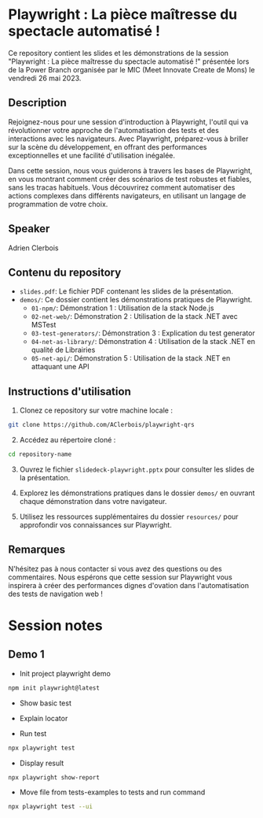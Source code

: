 # Playwright : La pièce maîtresse du spectacle automatisé !

Ce repository contient les slides et les démonstrations de la session "Playwright : La pièce maîtresse du spectacle automatisé !" présentée lors de la Power Branch organisée par le MIC (Meet Innovate Create de Mons) le vendredi 26 mai 2023.

## Description

Rejoignez-nous pour une session d'introduction à Playwright, l'outil qui va révolutionner votre approche de l'automatisation des tests et des interactions avec les navigateurs. Avec Playwright, préparez-vous à briller sur la scène du développement, en offrant des performances exceptionnelles et une facilité d'utilisation inégalée.

Dans cette session, nous vous guiderons à travers les bases de Playwright, en vous montrant comment créer des scénarios de test robustes et fiables, sans les tracas habituels. Vous découvrirez comment automatiser des actions complexes dans différents navigateurs, en utilisant un langage de programmation de votre choix.

## Speaker

Adrien Clerbois

## Contenu du repository

- `slides.pdf`: Le fichier PDF contenant les slides de la présentation.
- `demos/`: Ce dossier contient les démonstrations pratiques de Playwright.
  - `01-npm/`: Démonstration 1 : Utilisation de la stack Node.js
  - `02-net-web/`: Démonstration 2 : Utilisation de la stack .NET avec MSTest
  - `03-test-generators/`: Démonstration 3 : Explication du test generator
  - `04-net-as-library/`: Démonstration 4 : Utilisation de la stack .NET en qualité de Librairies
  - `05-net-api/`: Démonstration 5 : Utilisation de la stack .NET en attaquant une API

## Instructions d'utilisation

1. Clonez ce repository sur votre machine locale :

```bash
git clone https://github.com/AClerbois/playwright-qrs
```

2. Accédez au répertoire cloné :

```bash
cd repository-name
```

3. Ouvrez le fichier `slidedeck-playwright.pptx` pour consulter les slides de la présentation.

4. Explorez les démonstrations pratiques dans le dossier `demos/` en ouvrant chaque démonstration dans votre navigateur.

5. Utilisez les ressources supplémentaires du dossier `resources/` pour approfondir vos connaissances sur Playwright.

## Remarques

N'hésitez pas à nous contacter si vous avez des questions ou des commentaires. Nous espérons que cette session sur Playwright vous inspirera à créer des performances dignes d'ovation dans l'automatisation des tests de navigation web !

# Session notes

## Demo 1

- Init project playwright demo

```bash
npm init playwright@latest
```

- Show basic test

- Explain locator

- Run test

```bash
npx playwright test
```

- Display result

```bash
npx playwright show-report
```

- Move file from tests-examples to tests and run command

```bash
npx playwright test --ui
```
